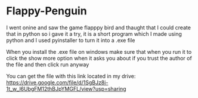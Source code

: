 # Flappy-Penguin
I went onine and saw the game flapppy bird and thaught that I could create that in python so i gave it a try, it is a short program which I made using python and I used pyinstaller to turn it into a .exe file

When you install the .exe file on windows make sure that when you run it to click the show more option when it asks you about if you trust the author of the file and then click run anyway

You can get the file with this link located in my drive:
https://drive.google.com/file/d/1SgBJz8i-1t_w_l6UbgFM12thBJpYMGFL/view?usp=sharing
